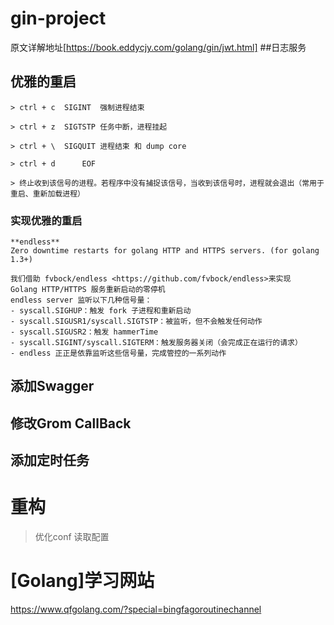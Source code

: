 # gin-project
原文详解地址[https://book.eddycjy.com/golang/gin/jwt.html]
##日志服务
## 优雅的重启
```$xslt
> ctrl + c 	SIGINT	强制进程结束

> ctrl + z	SIGTSTP	任务中断，进程挂起

> ctrl + \	SIGQUIT	进程结束 和 dump core

> ctrl + d		EOF

> 终止收到该信号的进程。若程序中没有捕捉该信号，当收到该信号时，进程就会退出（常用于 重启、重新加载进程）
```

### 实现优雅的重启
```$xslt
**endless**
Zero downtime restarts for golang HTTP and HTTPS servers. (for golang 1.3+)

我们借助 fvbock/endless <https://github.com/fvbock/endless>来实现
Golang HTTP/HTTPS 服务重新启动的零停机
endless server 监听以下几种信号量：
- syscall.SIGHUP：触发 fork 子进程和重新启动
- syscall.SIGUSR1/syscall.SIGTSTP：被监听，但不会触发任何动作
- syscall.SIGUSR2：触发 hammerTime
- syscall.SIGINT/syscall.SIGTERM：触发服务器关闭（会完成正在运行的请求）
- endless 正正是依靠监听这些信号量，完成管控的一系列动作
```



## 添加Swagger
## 修改Grom CallBack
## 添加定时任务
# 重构
> 优化conf 读取配置  


# [Golang]学习网站
https://www.qfgolang.com/?special=bingfagoroutinechannel